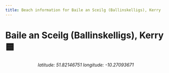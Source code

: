 ```yaml
---
title: Beach information for Baile an Sceilg (Ballinskelligs), Kerry
---
```

# Baile an Sceilg (Ballinskelligs), Kerry 🟦

<div align="center"><i>latitude: 51.82146751 longitude: -10.27093671</i></div>